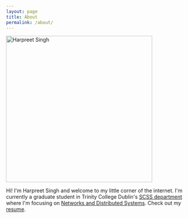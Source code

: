 ```yaml
---
layout: page
title: About
permalink: /about/
---
```


<img src="../images/me.jpg" alt="Harpreet Singh" style="width: 400px;"/> <br>

Hi! I'm Harpreet Singh and welcome to my little corner of the internet. I'm currently a graduate student in Trinity College Dublin's <a href="https://www.scss.tcd.ie/">SCSS department</a> where I'm focusing on <a href="https://www.scss.tcd.ie/postgraduate/mscnds/">Networks and Distributed Systems</a>. Check out my <a href="../resume.html">resume</a>.
